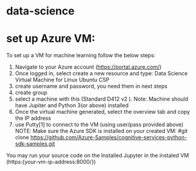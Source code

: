 # data-science

# set up Azure VM:
To set up a VM for machine learning follow the  below steps: 
1)  Navigate to your Azure account (https://portal.azure.com/) 
2) Once logged in, select create a new resource and type: Data Science Virtual Machine for Linux Ubuntu CSP 
3) create username and password, you need them in next steps 
4) create group
5) select a machine with this (Standard D412 v2 ). 
 Note: Machine should have Jupiter and Python 3(or above) installed
6) Once the virtual machine generated, select  the overview tab and copy the IP address 
7) use Putty[1] to connect to the VM (using user/pass provided above)  
NOTE: 
Make sure the Azure SDK is installed on your created VM: 
#git clone https://github.com/Azure-Samples/cognitive-services-python-sdk-samples.git 
 
 You may run your source code on the Installed Jupyter in the instaled VM (https:{your-vm-ip-address:8000/})

